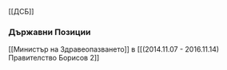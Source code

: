 [[ДСБ]]

### Държавни Позиции
[[Министър на Здравеопазването]] в [[(2014.11.07 - 2016.11.14) Правителство Борисов 2]]
